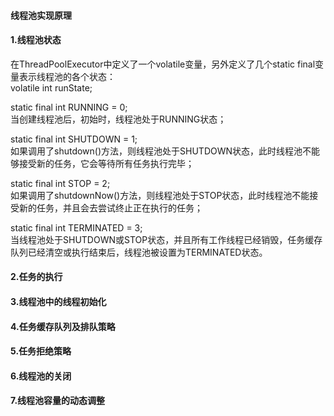 #### 线程池实现原理  

#### 1.线程池状态  

在ThreadPoolExecutor中定义了一个volatile变量，另外定义了几个static final变量表示线程池的各个状态：  
volatile int runState;  

static final int RUNNING    = 0;  
当创建线程池后，初始时，线程池处于RUNNING状态；  

static final int SHUTDOWN   = 1;  
如果调用了shutdown()方法，则线程池处于SHUTDOWN状态，此时线程池不能够接受新的任务，它会等待所有任务执行完毕；  

static final int STOP       = 2;    
如果调用了shutdownNow()方法，则线程池处于STOP状态，此时线程池不能接受新的任务，并且会去尝试终止正在执行的任务；  


static final int TERMINATED = 3;    
当线程池处于SHUTDOWN或STOP状态，并且所有工作线程已经销毁，任务缓存队列已经清空或执行结束后，线程池被设置为TERMINATED状态。  


#### 2.任务的执行  

#### 3.线程池中的线程初始化  

#### 4.任务缓存队列及排队策略  

#### 5.任务拒绝策略  

#### 6.线程池的关闭  

#### 7.线程池容量的动态调整  